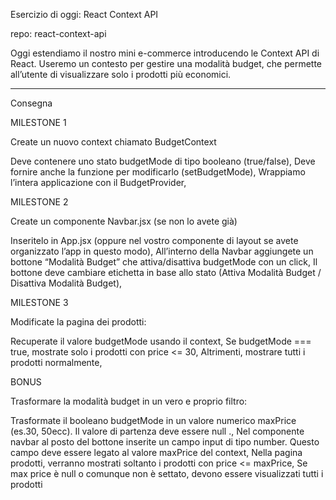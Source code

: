 Esercizio di oggi: React Context API

repo: react-context-api

Oggi estendiamo il nostro mini e-commerce introducendo le Context API di React.
Useremo un contesto per gestire una modalità budget, che permette all’utente di visualizzare solo i prodotti più economici.

---

Consegna

MILESTONE 1

Create un nuovo context chiamato BudgetContext

Deve contenere uno stato budgetMode di tipo booleano (true/false),
Deve fornire anche la funzione per modificarlo (setBudgetMode),
Wrappiamo l’intera applicazione con il BudgetProvider,

MILESTONE 2

Create un componente Navbar.jsx (se non lo avete già)

Inseritelo in App.jsx (oppure nel vostro componente di layout se avete organizzato l’app in questo modo),
All’interno della Navbar aggiungete un bottone “Modalità Budget” che attiva/disattiva budgetMode con un click,
Il bottone deve cambiare etichetta in base allo stato (Attiva Modalità Budget / Disattiva Modalità Budget),

MILESTONE 3

Modificate la pagina dei prodotti:

Recuperate il valore budgetMode usando il context,
Se budgetMode === true, mostrate solo i prodotti con price <= 30,
Altrimenti, mostrare tutti i prodotti normalmente,

BONUS

 Trasformare la modalità budget in un vero e proprio filtro:

Trasformate il booleano budgetMode in un valore numerico maxPrice (es.30, 50ecc). Il valore di partenza deve essere null .,
Nel componente navbar al posto del bottone inserite un campo input di tipo number. Questo campo deve essere legato al valore maxPrice del context,
Nella pagina prodotti, verranno mostrati soltanto i prodotti con price <= maxPrice,
Se max price è null o comunque non è settato, devono essere visualizzati tutti i prodotti